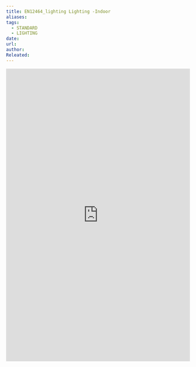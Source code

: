 ```yaml
---
title: EN12464_lighting Lighting -Indoor
aliases: 
tags:
  - STANDARD
  - LIGHTING
date: 
url: 
author: 
Releated:
---
```

<iframe src="https://drive.google.com/file/d/1AaFxNz6_rJnKOg8QHktiqf6JTDE68ybs/preview" width="100%" height="800px" name="the-iFrame" frameborder="0"></iFrame><br>



